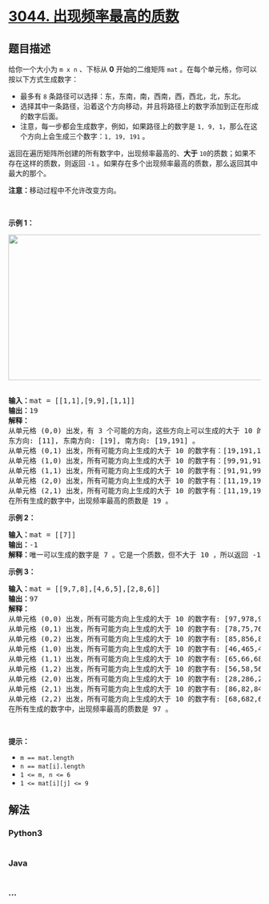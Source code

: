 # [3044. 出现频率最高的质数](https://leetcode.cn/problems/most-frequent-prime)



## 题目描述

<!-- 这里写题目描述 -->

<p>给你一个大小为 <code>m x n</code> 、下标从 <strong>0</strong> 开始的二维矩阵 <code>mat</code> 。在每个单元格，你可以按以下方式生成数字：</p>

<ul>
	<li>最多有 <code>8</code> 条路径可以选择：东，东南，南，西南，西，西北，北，东北。</li>
	<li>选择其中一条路径，沿着这个方向移动，并且将路径上的数字添加到正在形成的数字后面。</li>
	<li>注意，每一步都会生成数字，例如，如果路径上的数字是 <code>1, 9, 1</code>，那么在这个方向上会生成三个数字：<code>1, 19, 191</code> 。</li>
</ul>

<p>返回在遍历矩阵所创建的所有数字中，出现频率最高的、<strong>大于</strong> <code>10</code>的<span data-keyword="prime-number">质数</span>；如果不存在这样的质数，则返回 <code>-1</code><em> </em>。如果存在多个出现频率最高的质数，那么返回其中最大的那个。</p>

<p><strong>注意：</strong>移动过程中不允许改变方向。</p>

<p>&nbsp;</p>

<p><strong class="example">示例 1：</strong></p>
<strong><img alt="" src="https://assets.leetcode.com/uploads/2024/02/15/south" style="width: 641px; height: 291px;" /> </strong>

<pre>
<strong>
输入：</strong>mat = [[1,1],[9,9],[1,1]]
<strong>输出：</strong>19
<strong>解释：</strong> 
从单元格 (0,0) 出发，有 3 个可能的方向，这些方向上可以生成的大于 10 的数字有：
东方向: [11], 东南方向: [19], 南方向: [19,191] 。
从单元格 (0,1) 出发，所有可能方向上生成的大于 10 的数字有：[19,191,19,11] 。
从单元格 (1,0) 出发，所有可能方向上生成的大于 10 的数字有：[99,91,91,91,91] 。
从单元格 (1,1) 出发，所有可能方向上生成的大于 10 的数字有：[91,91,99,91,91] 。
从单元格 (2,0) 出发，所有可能方向上生成的大于 10 的数字有：[11,19,191,19] 。
从单元格 (2,1) 出发，所有可能方向上生成的大于 10 的数字有：[11,19,19,191] 。
在所有生成的数字中，出现频率最高的质数是 19 。</pre>

<p><strong class="example">示例 2：</strong></p>

<pre>
<strong>输入：</strong>mat = [[7]]
<strong>输出：</strong>-1
<strong>解释：</strong>唯一可以生成的数字是 7 。它是一个质数，但不大于 10 ，所以返回 -1 。</pre>

<p><strong class="example">示例 3：</strong></p>

<pre>
<strong>输入：</strong>mat = [[9,7,8],[4,6,5],[2,8,6]]
<strong>输出：</strong>97
<strong>解释：</strong> 
从单元格 (0,0) 出发，所有可能方向上生成的大于 10 的数字有: [97,978,96,966,94,942] 。
从单元格 (0,1) 出发，所有可能方向上生成的大于 10 的数字有: [78,75,76,768,74,79] 。
从单元格 (0,2) 出发，所有可能方向上生成的大于 10 的数字有: [85,856,86,862,87,879] 。
从单元格 (1,0) 出发，所有可能方向上生成的大于 10 的数字有: [46,465,48,42,49,47] 。
从单元格 (1,1) 出发，所有可能方向上生成的大于 10 的数字有: [65,66,68,62,64,69,67,68] 。
从单元格 (1,2) 出发，所有可能方向上生成的大于 10 的数字有: [56,58,56,564,57,58] 。
从单元格 (2,0) 出发，所有可能方向上生成的大于 10 的数字有: [28,286,24,249,26,268] 。
从单元格 (2,1) 出发，所有可能方向上生成的大于 10 的数字有: [86,82,84,86,867,85] 。
从单元格 (2,2) 出发，所有可能方向上生成的大于 10 的数字有: [68,682,66,669,65,658] 。
在所有生成的数字中，出现频率最高的质数是 97 。
</pre>

<p>&nbsp;</p>

<p><strong>提示：</strong></p>

<ul>
	<li><code>m == mat.length</code></li>
	<li><code>n == mat[i].length</code></li>
	<li><code>1 &lt;= m, n &lt;= 6</code></li>
	<li><code>1 &lt;= mat[i][j] &lt;= 9</code></li>
</ul>


## 解法

<!-- 这里可写通用的实现逻辑 -->

<!-- tabs:start -->

### **Python3**

<!-- 这里可写当前语言的特殊实现逻辑 -->

```python

```

### **Java**

<!-- 这里可写当前语言的特殊实现逻辑 -->

```java

```

### **...**

```

```

<!-- tabs:end -->
